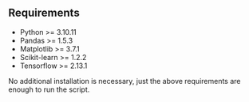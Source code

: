 ## Requirements
* Python >= 3.10.11
* Pandas >= 1.5.3
* Matplotlib >= 3.7.1
* Scikit-learn >= 1.2.2
* Tensorflow >= 2.13.1

No additional installation is necessary, just the above requirements are enough to run the script. 

